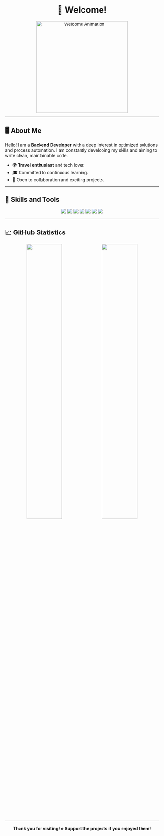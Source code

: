 <div align="center">

# 👋 Welcome!

<img src="https://media3.giphy.com/media/v1.Y2lkPTc5MGI3NjExcTY0c2NhdmU4OHhxNWt6dzZqNGwyNWtqZmdtZmZvMnh4cGR2M3lwayZlcD12MV9pbnRlcm5hbF9naWZfYnlfaWQmY3Q9cw/HOcR1gIFEOJUNG4Z6P/giphy.webp" width="300" height="auto" alt="Welcome Animation">

</div>

---

## 🖥️ About Me
Hello! I am a **Backend Developer** with a deep interest in optimized solutions and process automation. I am constantly developing my skills and aiming to write clean, maintainable code.

- 🌍 **Travel enthusiast** and tech lover.
- 🎓 Committed to continuous learning.
- 🤝 Open to collaboration and exciting projects.

---

## 🚀 Skills and Tools
<div align="center">
    <img src="https://img.shields.io/badge/-Python-3776AB?style=for-the-badge&logo=python&logoColor=white" />
    <img src="https://img.shields.io/badge/-JavaScript-F7DF1E?style=for-the-badge&logo=javascript&logoColor=black" />
    <img src="https://img.shields.io/badge/-TypeScript-3178C6?style=for-the-badge&logo=typescript&logoColor=white" />
    <img src="https://img.shields.io/badge/-React-61DAFB?style=for-the-badge&logo=react&logoColor=black" />
    <img src="https://img.shields.io/badge/-Node.js-339933?style=for-the-badge&logo=node.js&logoColor=white" />
    <img src="https://img.shields.io/badge/-Docker-2496ED?style=for-the-badge&logo=docker&logoColor=white" />
    <img src="https://img.shields.io/badge/-PostgreSQL-336791?style=for-the-badge&logo=postgresql&logoColor=white" />
</div>

---

## 📈 GitHub Statistics
<div align="center">
    <img src="https://github-readme-stats.vercel.app/api?username=dramarereg&show_icons=true&theme=calm&hide_border=true" width="48%" />
    <img src="https://github-readme-streak-stats.herokuapp.com/?user=dramarereg&theme=calm&hide_border=true" width="48%" />
</div>

---

<div align="center">
    <strong>Thank you for visiting! ⭐ Support the projects if you enjoyed them!</strong>
</div>
